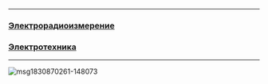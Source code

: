 ***************************************************************
### [Электрорадиоизмерение](https://plushie-neko.github.io/exa/xi)

### [Электротехника](https://plushie-neko.github.io/exa/et)
***************************************************************


![msg1830870261-148073](https://github.com/plushie-neko/exa/assets/146845322/cf2d8cde-d1af-440a-8a87-2c8a62432020)
